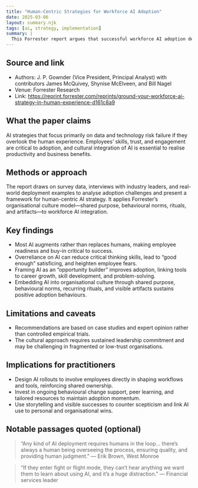 ```yaml
---
title: "Human-Centric Strategies for Workforce AI Adoption"
date: 2025-03-06
layout: summary.njk
tags: [ai, strategy, implementation]
summary: |
  This Forrester report argues that successful workforce AI adoption depends less on technology itself and more on embedding AI into a human-centred culture. It outlines risks of neglecting employee readiness, offers strategies to frame AI as an opportunity builder, and details cultural levers for sustainable adoption.
---
```


## Source and link
- Authors: J. P. Gownder (Vice President, Principal Analyst) with contributors James McQuivey, Shynise McElveen, and Bill Nagel
- Venue: Forrester Research
- Link: https://reprint.forrester.com/reprints/ground-your-workforce-ai-strategy-in-human-experience-d161c8a9

## What the paper claims
AI strategies that focus primarily on data and technology risk failure if they overlook the human experience. Employees’ skills, trust, and engagement are critical to adoption, and cultural integration of AI is essential to realise productivity and business benefits.

## Methods or approach
The report draws on survey data, interviews with industry leaders, and real-world deployment examples to analyse adoption challenges and present a framework for human-centric AI strategy. It applies Forrester’s organisational culture model—shared purpose, behavioural norms, rituals, and artifacts—to workforce AI integration.

## Key findings
- Most AI augments rather than replaces humans, making employee readiness and buy-in critical to success.
- Overreliance on AI can reduce critical thinking skills, lead to “good enough” satisficing, and heighten employee fears.
- Framing AI as an “opportunity builder” improves adoption, linking tools to career growth, skill development, and problem-solving.
- Embedding AI into organisational culture through shared purpose, behavioural norms, recurring rituals, and visible artifacts sustains positive adoption behaviours.

## Limitations and caveats
- Recommendations are based on case studies and expert opinion rather than controlled empirical trials.
- The cultural approach requires sustained leadership commitment and may be challenging in fragmented or low-trust organisations.

## Implications for practitioners
- Design AI rollouts to involve employees directly in shaping workflows and tools, reinforcing shared ownership.
- Invest in ongoing behavioural change support, peer learning, and tailored resources to maintain adoption momentum.
- Use storytelling and visible successes to counter scepticism and link AI use to personal and organisational wins.

## Notable passages quoted (optional)
> “Any kind of AI deployment requires humans in the loop… there’s always a human being overseeing the process, ensuring quality, and providing human judgment.” — Erik Brown, West Monroe

> “If they enter fight or flight mode, they can’t hear anything we want them to learn about using AI, and it’s a huge distraction.” — Financial services leader

